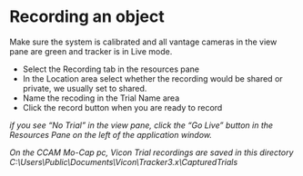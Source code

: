 # Recording an object

Make sure the system is calibrated and all vantage cameras in the view pane are green and tracker is in Live mode.

- Select the Recording tab in the resources pane
- In the Location area select whether the recording would be shared or private, we usually set to shared.
- Name the recoding in the Trial Name area
- Click the record button when you are ready to record


*if you see “No Trial” in the view pane, click the “Go Live” button in the Resources Pane on the left of the application window.*

*On the CCAM Mo-Cap pc, Vicon Trial recordings are saved in this directory   C:\Users\Public\Documents\Vicon\Tracker3.x\CapturedTrials*